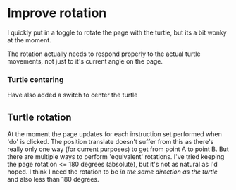 Improve rotation
================

I quickly put in a toggle to rotate the page with the turtle, but its a bit wonky at the moment.

The rotation actually needs to respond properly to the actual turtle movements, not just to it's current angle on the page.


### Turtle centering

Have also added a switch to center the turtle




Turtle rotation
---------------

At the moment the page updates for each instruction set performed when 'do' is clicked.
The position translate doesn't suffer from this as there's really only one way (for current purposes) to get from point A to point B.
But there are multiple ways to perform 'equivalent' rotations.
I've tried keeping the page rotation <= 180 degrees (absolute), but it's not as natural as I'd hoped.
I think I need the rotation to be *in the same direction as the turtle* and also less than 180 degrees.




